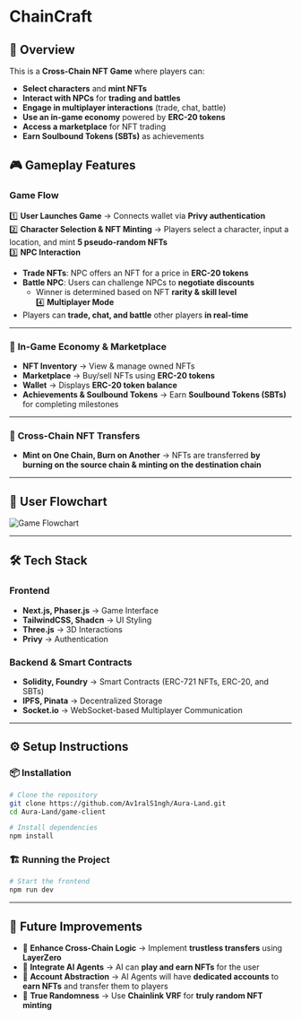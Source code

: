 # ChainCraft

## 🚀 Overview

This is a **Cross-Chain NFT Game** where players can:
- **Select characters** and **mint NFTs**  
- **Interact with NPCs** for **trading and battles**  
- **Engage in multiplayer interactions** (trade, chat, battle)  
- **Use an in-game economy** powered by **ERC-20 tokens**  
- **Access a marketplace** for NFT trading  
- **Earn Soulbound Tokens (SBTs)** as achievements  

## 🎮 **Gameplay Features**

### **Game Flow**  
1️⃣ **User Launches Game** → Connects wallet via **Privy authentication**  
2️⃣ **Character Selection & NFT Minting** → Players select a character, input a location, and mint **5 pseudo-random NFTs**  
3️⃣ **NPC Interaction**  
   - **Trade NFTs**: NPC offers an NFT for a price in **ERC-20 tokens**  
   - **Battle NPC**: Users can challenge NPCs to **negotiate discounts**  
     - Winner is determined based on NFT **rarity & skill level**  
4️⃣ **Multiplayer Mode**  
   - Players can **trade, chat, and battle** other players **in real-time**  

---

### 🛒 **In-Game Economy & Marketplace**
- **NFT Inventory** → View & manage owned NFTs  
- **Marketplace** → Buy/sell NFTs using **ERC-20 tokens**  
- **Wallet** → Displays **ERC-20 token balance**  
- **Achievements & Soulbound Tokens** → Earn **Soulbound Tokens (SBTs)** for completing milestones  

---

### 🔀 **Cross-Chain NFT Transfers**
- **Mint on One Chain, Burn on Another** → NFTs are transferred **by burning on the source chain & minting on the destination chain**  

---

## 📌 **User Flowchart**  
![Game Flowchart](https://drive.google.com/file/d/1jvLgq9u0Pqw4CxZEQWVZGSGPndXBSH1-/view?usp=sharing)  

---

## 🛠️ **Tech Stack**
### **Frontend**  
- **Next.js, Phaser.js** → Game Interface  
- **TailwindCSS, Shadcn** → UI Styling  
- **Three.js** → 3D Interactions  
- **Privy** → Authentication  

### **Backend & Smart Contracts**  
- **Solidity, Foundry** → Smart Contracts (ERC-721 NFTs, ERC-20, and SBTs)  
- **IPFS, Pinata** → Decentralized Storage  
- **Socket.io** → WebSocket-based Multiplayer Communication  

---

## ⚙️ **Setup Instructions**
### **📦 Installation**  
```sh
# Clone the repository
git clone https://github.com/Av1ralS1ngh/Aura-Land.git
cd Aura-Land/game-client

# Install dependencies
npm install
```

### **🏗️ Running the Project**  
```sh
# Start the frontend
npm run dev
```

---

## 🔮 **Future Improvements**
- 🔹 **Enhance Cross-Chain Logic** → Implement **trustless transfers** using **LayerZero**  
- 🤖 **Integrate AI Agents** → AI can **play and earn NFTs** for the user  
- 🔑 **Account Abstraction** → AI Agents will have **dedicated accounts** to **earn NFTs** and transfer them to players  
- 🎲 **True Randomness** → Use **Chainlink VRF** for **truly random NFT minting**  
